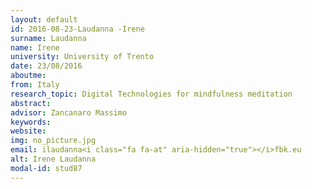 ```yaml
---
layout: default 
id: 2016-08-23-Laudanna -Irene
surname: Laudanna 
name: Irene
university: University of Trento
date: 23/08/2016
aboutme: 
from: Italy
research_topic: Digital Technologies for mindfulness meditation
abstract: 
advisor: Zancanaro Massimo
keywords: 
website: 
img: no_picture.jpg
email: ilaudanna<i class="fa fa-at" aria-hidden="true"></i>fbk.eu
alt: Irene Laudanna 
modal-id: stud87
---
```

